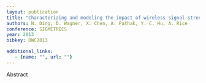 ```yaml
---
layout: publication
title: "Characterizing and modeling the impact of wireless signal strength on smartphone battery drain"
authors: N. Ding, D. Wagner, X. Chen, A. Pathak, Y. C. Hu, A. Rice
conference: SIGMETRICS
year: 2013
bibkey: DWC2013

additional_links:
   - {name: "", url: ""}
---
```

Abstract
